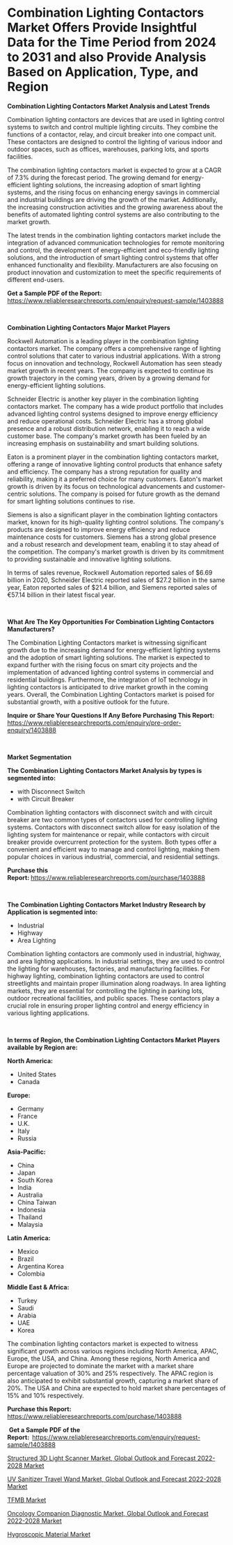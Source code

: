 <p><h1>Combination Lighting Contactors Market Offers Provide Insightful Data for the Time Period from 2024 to 2031 and also Provide Analysis Based on Application, Type, and Region</h1></p><p><strong>Combination Lighting Contactors Market Analysis and Latest Trends</strong></p>
<p><p>Combination lighting contactors are devices that are used in lighting control systems to switch and control multiple lighting circuits. They combine the functions of a contactor, relay, and circuit breaker into one compact unit. These contactors are designed to control the lighting of various indoor and outdoor spaces, such as offices, warehouses, parking lots, and sports facilities.</p><p>The combination lighting contactors market is expected to grow at a CAGR of 7.3% during the forecast period. The growing demand for energy-efficient lighting solutions, the increasing adoption of smart lighting systems, and the rising focus on enhancing energy savings in commercial and industrial buildings are driving the growth of the market. Additionally, the increasing construction activities and the growing awareness about the benefits of automated lighting control systems are also contributing to the market growth.</p><p>The latest trends in the combination lighting contactors market include the integration of advanced communication technologies for remote monitoring and control, the development of energy-efficient and eco-friendly lighting solutions, and the introduction of smart lighting control systems that offer enhanced functionality and flexibility. Manufacturers are also focusing on product innovation and customization to meet the specific requirements of different end-users.</p></p>
<p><strong>Get a Sample PDF of the Report:&nbsp;</strong> <a href="https://www.reliableresearchreports.com/enquiry/request-sample/1403888">https://www.reliableresearchreports.com/enquiry/request-sample/1403888</a></p>
<p>&nbsp;</p>
<p><strong>Combination Lighting Contactors Major Market Players</strong></p>
<p><p>Rockwell Automation is a leading player in the combination lighting contactors market. The company offers a comprehensive range of lighting control solutions that cater to various industrial applications. With a strong focus on innovation and technology, Rockwell Automation has seen steady market growth in recent years. The company is expected to continue its growth trajectory in the coming years, driven by a growing demand for energy-efficient lighting solutions.</p><p>Schneider Electric is another key player in the combination lighting contactors market. The company has a wide product portfolio that includes advanced lighting control systems designed to improve energy efficiency and reduce operational costs. Schneider Electric has a strong global presence and a robust distribution network, enabling it to reach a wide customer base. The company's market growth has been fueled by an increasing emphasis on sustainability and smart building solutions.</p><p>Eaton is a prominent player in the combination lighting contactors market, offering a range of innovative lighting control products that enhance safety and efficiency. The company has a strong reputation for quality and reliability, making it a preferred choice for many customers. Eaton's market growth is driven by its focus on technological advancements and customer-centric solutions. The company is poised for future growth as the demand for smart lighting solutions continues to rise.</p><p>Siemens is also a significant player in the combination lighting contactors market, known for its high-quality lighting control solutions. The company's products are designed to improve energy efficiency and reduce maintenance costs for customers. Siemens has a strong global presence and a robust research and development team, enabling it to stay ahead of the competition. The company's market growth is driven by its commitment to providing sustainable and innovative lighting solutions.</p><p>In terms of sales revenue, Rockwell Automation reported sales of $6.69 billion in 2020, Schneider Electric reported sales of $27.2 billion in the same year, Eaton reported sales of $21.4 billion, and Siemens reported sales of €57.14 billion in their latest fiscal year.</p></p>
<p>&nbsp;</p>
<p><strong>What Are The Key Opportunities For Combination Lighting Contactors Manufacturers?</strong></p>
<p><p>The Combination Lighting Contactors market is witnessing significant growth due to the increasing demand for energy-efficient lighting systems and the adoption of smart lighting solutions. The market is expected to expand further with the rising focus on smart city projects and the implementation of advanced lighting control systems in commercial and residential buildings. Furthermore, the integration of IoT technology in lighting contactors is anticipated to drive market growth in the coming years. Overall, the Combination Lighting Contactors market is poised for substantial growth, with a positive outlook for the future.</p></p>
<p><strong>Inquire or Share Your Questions If Any Before Purchasing This Report:</strong> <a href="https://www.reliableresearchreports.com/enquiry/pre-order-enquiry/1403888">https://www.reliableresearchreports.com/enquiry/pre-order-enquiry/1403888</a></p>
<p>&nbsp;</p>
<p><strong>Market Segmentation</strong></p>
<p><strong>The Combination Lighting Contactors Market Analysis by types is segmented into:</strong></p>
<p><ul><li>with Disconnect Switch</li><li>with Circuit Breaker</li></ul></p>
<p><p>Combination lighting contactors with disconnect switch and with circuit breaker are two common types of contactors used for controlling lighting systems. Contactors with disconnect switch allow for easy isolation of the lighting system for maintenance or repair, while contactors with circuit breaker provide overcurrent protection for the system. Both types offer a convenient and efficient way to manage and control lighting, making them popular choices in various industrial, commercial, and residential settings.</p></p>
<p><strong>Purchase this Report:&nbsp;</strong><a href="https://www.reliableresearchreports.com/purchase/1403888">https://www.reliableresearchreports.com/purchase/1403888</a></p>
<p>&nbsp;</p>
<p><strong>The Combination Lighting Contactors Market Industry Research by Application is segmented into:</strong></p>
<p><ul><li>Industrial</li><li>Highway</li><li>Area Lighting</li></ul></p>
<p><p>Combination lighting contactors are commonly used in industrial, highway, and area lighting applications. In industrial settings, they are used to control the lighting for warehouses, factories, and manufacturing facilities. For highway lighting, combination lighting contactors are used to control streetlights and maintain proper illumination along roadways. In area lighting markets, they are essential for controlling the lighting in parking lots, outdoor recreational facilities, and public spaces. These contactors play a crucial role in ensuring proper lighting control and energy efficiency in various lighting applications.</p></p>
<p>&nbsp;</p>
<p><strong>In terms of Region, the Combination Lighting Contactors Market Players available by Region are:</strong></p>
<p>
    <p> <strong> North America: </strong>
        <ul>
            <li>United States</li>
            <li>Canada</li>
        </ul>
        </p> 
    <p> <strong> Europe: </strong>
        <ul>
            <li>Germany</li>
            <li>France</li>
            <li>U.K.</li>
            <li>Italy</li>
            <li>Russia</li>
        </ul>
        </p> 
    <p> <strong> Asia-Pacific: </strong>
        <ul>
            <li>China</li>
            <li>Japan</li>
            <li>South Korea</li>
            <li>India</li>
            <li>Australia</li>
            <li>China Taiwan</li>
            <li>Indonesia</li>
            <li>Thailand</li>
            <li>Malaysia</li>
        </ul>
        </p> 
    <p> <strong> Latin America: </strong>
        <ul>
            <li>Mexico</li>
            <li>Brazil</li>
            <li>Argentina Korea</li>
            <li>Colombia</li>
        </ul>
        </p> 
    <p> <strong> Middle East & Africa: </strong>
        <ul>
            <li>Turkey</li>
            <li>Saudi</li>
            <li>Arabia</li>
            <li>UAE</li>
            <li>Korea</li>
        </ul>
    </p>
    </p>
<p><p>The combination lighting contactors market is expected to witness significant growth across various regions including North America, APAC, Europe, the USA, and China. Among these regions, North America and Europe are projected to dominate the market with a market share percentage valuation of 30% and 25% respectively. The APAC region is also anticipated to exhibit substantial growth, capturing a market share of 20%. The USA and China are expected to hold market share percentages of 15% and 10% respectively.</p></p>
<p><strong>Purchase this Report: </strong><a href="https://www.reliableresearchreports.com/purchase/1403888">https://www.reliableresearchreports.com/purchase/1403888</a></p>
<p>&nbsp;<strong>Get a Sample PDF of the Report:&nbsp;&nbsp;</strong><a href="https://www.reliableresearchreports.com/enquiry/request-sample/1403888">https://www.reliableresearchreports.com/enquiry/request-sample/1403888</a></p>
<p><strong></strong></p>
<p><p><a href="https://extreme-scabiosa-c81.notion.site/Structured-3D-Light-Scanner-Market-Global-Outlook-and-Forecast-2022-2028-Market-Size-Evaluating-it-433aac21e9294ecea3cda98c8531fa49">Structured 3D Light Scanner Market, Global Outlook and Forecast 2022-2028 Market</a></p><p><a href="https://funky-papaya-cf4.notion.site/Decoding-the-UV-Sanitizer-Travel-Wand-Market-Global-Outlook-and-Forecast-2022-2028-Market-A-Deep-D-3e30a751ecc9415d8865a5ede6d47ef3">UV Sanitizer Travel Wand Market, Global Outlook and Forecast 2022-2028 Market</a></p><p><a href="https://view.publitas.com/reportprime-1/tfmb-market-furnish-information-about-market-size-market-share-market-dynamics-and-projections-spanning-from-2024-to-2031/">TFMB Market</a></p><p><a href="https://summer-dogwood-3e9.notion.site/Oncology-Companion-Diagnostic-Market-Global-Outlook-and-Forecast-2022-2028-Market-Research-Report-P-ba93332b567e482cb9cff4c0b4c40968">Oncology Companion Diagnostic Market, Global Outlook and Forecast 2022-2028 Market</a></p><p><a href="https://view.publitas.com/reportprime-1/hygroscopic-material-market-offers-provide-insightful-data-for-the-time-period-from-2024-to-2031-and-also-provide-analysis-based-on-application-type-and-region/">Hygroscopic Material Market</a></p></p>